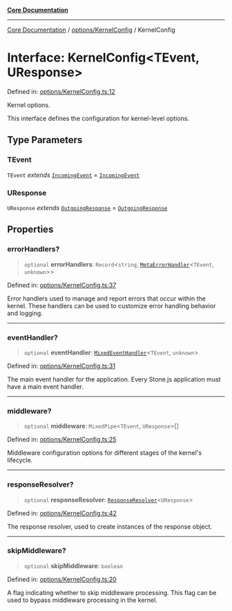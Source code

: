 [**Core Documentation**](../../../README.md)

***

[Core Documentation](../../../README.md) / [options/KernelConfig](../README.md) / KernelConfig

# Interface: KernelConfig\<TEvent, UResponse\>

Defined in: [options/KernelConfig.ts:12](https://github.com/stonemjs/core/blob/65c9e07f9d264b07f6e4091fcc29046b5ca8ea45/src/options/KernelConfig.ts#L12)

Kernel options.

This interface defines the configuration for kernel-level options.

## Type Parameters

### TEvent

`TEvent` *extends* [`IncomingEvent`](../../../events/IncomingEvent/classes/IncomingEvent.md) = [`IncomingEvent`](../../../events/IncomingEvent/classes/IncomingEvent.md)

### UResponse

`UResponse` *extends* [`OutgoingResponse`](../../../events/OutgoingResponse/classes/OutgoingResponse.md) = [`OutgoingResponse`](../../../events/OutgoingResponse/classes/OutgoingResponse.md)

## Properties

### errorHandlers?

> `optional` **errorHandlers**: `Record`\<`string`, [`MetaErrorHandler`](../../../declarations/interfaces/MetaErrorHandler.md)\<`TEvent`, `unknown`\>\>

Defined in: [options/KernelConfig.ts:37](https://github.com/stonemjs/core/blob/65c9e07f9d264b07f6e4091fcc29046b5ca8ea45/src/options/KernelConfig.ts#L37)

Error handlers used to manage and report errors that occur within the kernel.
These handlers can be used to customize error handling behavior and logging.

***

### eventHandler?

> `optional` **eventHandler**: [`MixedEventHandler`](../../../declarations/type-aliases/MixedEventHandler.md)\<`TEvent`, `unknown`\>

Defined in: [options/KernelConfig.ts:31](https://github.com/stonemjs/core/blob/65c9e07f9d264b07f6e4091fcc29046b5ca8ea45/src/options/KernelConfig.ts#L31)

The main event handler for the application.
Every Stone.js application must have a main event handler.

***

### middleware?

> `optional` **middleware**: `MixedPipe`\<`TEvent`, `UResponse`\>[]

Defined in: [options/KernelConfig.ts:25](https://github.com/stonemjs/core/blob/65c9e07f9d264b07f6e4091fcc29046b5ca8ea45/src/options/KernelConfig.ts#L25)

Middleware configuration options for different stages of the kernel's lifecycle.

***

### responseResolver?

> `optional` **responseResolver**: [`ResponseResolver`](../../../declarations/type-aliases/ResponseResolver.md)\<`UResponse`\>

Defined in: [options/KernelConfig.ts:42](https://github.com/stonemjs/core/blob/65c9e07f9d264b07f6e4091fcc29046b5ca8ea45/src/options/KernelConfig.ts#L42)

The response resolver, used to create instances of the response object.

***

### skipMiddleware?

> `optional` **skipMiddleware**: `boolean`

Defined in: [options/KernelConfig.ts:20](https://github.com/stonemjs/core/blob/65c9e07f9d264b07f6e4091fcc29046b5ca8ea45/src/options/KernelConfig.ts#L20)

A flag indicating whether to skip middleware processing.
This flag can be used to bypass middleware processing in the kernel.
